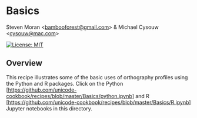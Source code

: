 # Basics

Steven Moran &lt;bambooforest@gmail.com&gt; & Michael Cysouw &lt;cysouw@mac.com&gt;

[![License: MIT](https://img.shields.io/badge/License-MIT-yellow.svg)](https://opensource.org/licenses/MIT)

## Overview

This recipe illustrates some of the basic uses of orthography profiles using the Python and R packages. Click on the Python [https://github.com/unicode-cookbook/recipes/blob/master/Basics/python.ipynb] and R [https://github.com/unicode-cookbook/recipes/blob/master/Basics/R.ipynb] Jupyter notebooks in this directory.

